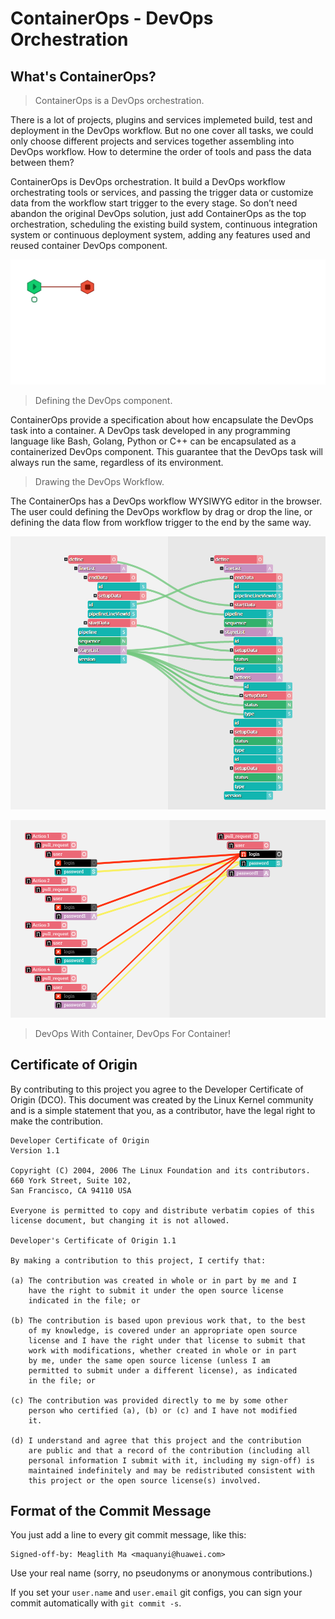 # ContainerOps - DevOps Orchestration

## What's ContainerOps?

> ContainerOps is a DevOps orchestration.

There is a lot of projects, plugins and services implemeted build, test and deployment in the DevOps workflow. But no one cover all tasks, we could only choose different projects and services together assembling into DevOps workflow. How to determine the order of tools and pass the data between them?  

ContainerOps is DevOps orchestration. It build a DevOps workflow orchestrating tools or services, and passing the trigger data or customize data from the workflow start trigger to the every stage. So don’t need abandon the original DevOps solution, just add ContainerOps as the top orchestration, scheduling the existing build system, continuous integration system or continuous deployment system, adding any features used and reused container DevOps component.

![Workflow Running](docs/images/workflow-running.gif)

> Defining the DevOps component.

ContainerOps provide a specification about how encapsulate the DevOps task into a container. A DevOps task developed in any programming language like Bash, Golang, Python or C++ can be encapsulated as a containerized DevOps component. This guarantee that the DevOps task will always run the same, regardless of its environment.

> Drawing the DevOps Workflow.

The ContainerOps has a DevOps workflow WYSIWYG editor in the browser. The user could defining the DevOps workflow by drag or drop the line, or defining the data flow from workflow trigger to the end by the same way.

![Event Linking](docs/images/event-link.jpg)

![Event Conflict](docs/images/event-conflict.jpg)

> DevOps With Container, DevOps For Container!

## Certificate of Origin

By contributing to this project you agree to the Developer Certificate of
Origin (DCO). This document was created by the Linux Kernel community and is a
simple statement that you, as a contributor, have the legal right to make the
contribution. 

```
Developer Certificate of Origin
Version 1.1

Copyright (C) 2004, 2006 The Linux Foundation and its contributors.
660 York Street, Suite 102,
San Francisco, CA 94110 USA

Everyone is permitted to copy and distribute verbatim copies of this
license document, but changing it is not allowed.

Developer's Certificate of Origin 1.1

By making a contribution to this project, I certify that:

(a) The contribution was created in whole or in part by me and I
    have the right to submit it under the open source license
    indicated in the file; or

(b) The contribution is based upon previous work that, to the best
    of my knowledge, is covered under an appropriate open source
    license and I have the right under that license to submit that
    work with modifications, whether created in whole or in part
    by me, under the same open source license (unless I am
    permitted to submit under a different license), as indicated
    in the file; or

(c) The contribution was provided directly to me by some other
    person who certified (a), (b) or (c) and I have not modified
    it.

(d) I understand and agree that this project and the contribution
    are public and that a record of the contribution (including all
    personal information I submit with it, including my sign-off) is
    maintained indefinitely and may be redistributed consistent with
    this project or the open source license(s) involved.
```

## Format of the Commit Message

You just add a line to every git commit message, like this:

    Signed-off-by: Meaglith Ma <maquanyi@huawei.com>

Use your real name (sorry, no pseudonyms or anonymous contributions.)

If you set your `user.name` and `user.email` git configs, you can sign your
commit automatically with `git commit -s`.

